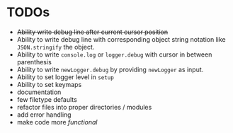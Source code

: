 # TODOs

- ~~Ability write debug line after current cursor position~~
- Ability to write debug line with corresponding object string notation like `JSON.stringify` the object.
- Ability to write `console.log` or `logger.debug` with cursor in between parenthesis
- Ability to write `newLogger.debug` by providing `newLogger` as input.
- Ability to set logger level in `setup`
- Ability to set keymaps
- documentation
- few filetype defaults
- refactor files into proper directories / modules
- add error handling
- make code more *functional*
